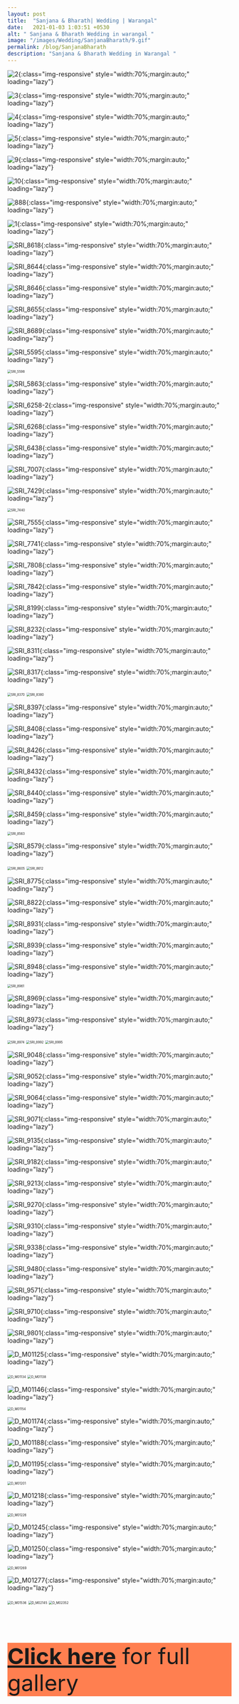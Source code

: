 ```yaml
---
layout: post
title:  "Sanjana & Bharath| Wedding | Warangal"
date:   2021-01-03 1:03:51 +0530
alt: " Sanjana & Bharath Wedding in warangal "
image: "/images/Wedding/SanjanaBharath/9.gif"
permalink: /blog/SanjanaBharath
description: "Sanjana & Bharath Wedding in Warangal "
---
```

![2](/images/Wedding/SanjanaBharath/2.gif){:class="img-responsive" style="width:70%;margin:auto;" loading="lazy"}

![3](/images/Wedding/SanjanaBharath/3.gif){:class="img-responsive" style="width:70%;margin:auto;" loading="lazy"}

![4](/images/Wedding/SanjanaBharath/4.gif){:class="img-responsive" style="width:70%;margin:auto;" loading="lazy"}

![5](/images/Wedding/SanjanaBharath/5.gif){:class="img-responsive" style="width:70%;margin:auto;" loading="lazy"}

![9](/images/Wedding/SanjanaBharath/9.gif){:class="img-responsive" style="width:70%;margin:auto;" loading="lazy"}

![10](/images/Wedding/SanjanaBharath/10.gif){:class="img-responsive" style="width:70%;margin:auto;" loading="lazy"}

![888](/images/Wedding/SanjanaBharath/888.gif){:class="img-responsive" style="width:70%;margin:auto;" loading="lazy"}

![1](/images/Wedding/SanjanaBharath/1.gif){:class="img-responsive" style="width:70%;margin:auto;" loading="lazy"}

![SRI_8618](/images/Wedding/SanjanaBharath/SRI_8618.jpg){:class="img-responsive" style="width:70%;margin:auto;" loading="lazy"}

![SRI_8644](/images/Wedding/SanjanaBharath/SRI_8644.jpg){:class="img-responsive" style="width:70%;margin:auto;" loading="lazy"}

![SRI_8646](/images/Wedding/SanjanaBharath/SRI_8646.jpg){:class="img-responsive" style="width:70%;margin:auto;" loading="lazy"}

![SRI_8655](/images/Wedding/SanjanaBharath/SRI_8655.jpg){:class="img-responsive" style="width:70%;margin:auto;" loading="lazy"}

![SRI_8689](/images/Wedding/SanjanaBharath/SRI_8689.jpg){:class="img-responsive" style="width:70%;margin:auto;" loading="lazy"}

![SRI_5595](/images/Wedding/SanjanaBharath/SRI_5595.jpg){:class="img-responsive" style="width:70%;margin:auto;" loading="lazy"}

<img src="/images/Wedding/SanjanaBharath/SRI_5598.jpg" alt="SRI_5598" style="zoom:50%;" class="img-responsive" style="width:70%;margin:auto;" loading="lazy" />

![SRI_5863](/images/Wedding/SanjanaBharath/SRI_5863.jpg){:class="img-responsive" style="width:70%;margin:auto;" loading="lazy"}

![SRI_6258-2](/images/Wedding/SanjanaBharath/SRI_6258-2.jpg){:class="img-responsive" style="width:70%;margin:auto;" loading="lazy"}

![SRI_6268](/images/Wedding/SanjanaBharath/SRI_6268.jpg){:class="img-responsive" style="width:70%;margin:auto;" loading="lazy"}

![SRI_6438](/images/Wedding/SanjanaBharath/SRI_6438.jpg){:class="img-responsive" style="width:70%;margin:auto;" loading="lazy"}

![SRI_7007](/images/Wedding/SanjanaBharath/SRI_7007.jpg){:class="img-responsive" style="width:70%;margin:auto;" loading="lazy"}

![SRI_7429](/images/Wedding/SanjanaBharath/SRI_7429.jpg){:class="img-responsive" style="width:70%;margin:auto;" loading="lazy"}

<img src="/images/Wedding/SanjanaBharath/SRI_7440.jpg" alt="SRI_7440" style="zoom:50%;" class="img-responsive" style="width:70%;margin:auto;" loading="lazy" />

![SRI_7555](/images/Wedding/SanjanaBharath/SRI_7555.jpg){:class="img-responsive" style="width:70%;margin:auto;" loading="lazy"}

![SRI_7741](/images/Wedding/SanjanaBharath/SRI_7741.jpg){:class="img-responsive" style="width:70%;margin:auto;" loading="lazy"}

![SRI_7808](/images/Wedding/SanjanaBharath/SRI_7808.jpg){:class="img-responsive" style="width:70%;margin:auto;" loading="lazy"}

![SRI_7842](/images/Wedding/SanjanaBharath/SRI_7842.jpg){:class="img-responsive" style="width:70%;margin:auto;" loading="lazy"}

![SRI_8199](/images/Wedding/SanjanaBharath/SRI_8199.jpg){:class="img-responsive" style="width:70%;margin:auto;" loading="lazy"}

![SRI_8232](/images/Wedding/SanjanaBharath/SRI_8232.jpg){:class="img-responsive" style="width:70%;margin:auto;" loading="lazy"}

![SRI_8311](/images/Wedding/SanjanaBharath/SRI_8311.jpg){:class="img-responsive" style="width:70%;margin:auto;" loading="lazy"}

![SRI_8317](/images/Wedding/SanjanaBharath/SRI_8317.jpg){:class="img-responsive" style="width:70%;margin:auto;" loading="lazy"}

<img src="/images/Wedding/SanjanaBharath/SRI_8370.jpg" alt="SRI_8370" style="zoom:50%;" class="img-responsive" style="width:70%;margin:auto;" loading="lazy" />

<img src="/images/Wedding/SanjanaBharath/SRI_8380.jpg" alt="SRI_8380" style="zoom:50%;" class="img-responsive" style="width:70%;margin:auto;" loading="lazy" />

![SRI_8397](/images/Wedding/SanjanaBharath/SRI_8397.jpg){:class="img-responsive" style="width:70%;margin:auto;" loading="lazy"}

![SRI_8408](/images/Wedding/SanjanaBharath/SRI_8408.jpg){:class="img-responsive" style="width:70%;margin:auto;" loading="lazy"}

![SRI_8426](/images/Wedding/SanjanaBharath/SRI_8426.jpg){:class="img-responsive" style="width:70%;margin:auto;" loading="lazy"}

![SRI_8432](/images/Wedding/SanjanaBharath/SRI_8432.jpg){:class="img-responsive" style="width:70%;margin:auto;" loading="lazy"}

![SRI_8440](/images/Wedding/SanjanaBharath/SRI_8440.jpg){:class="img-responsive" style="width:70%;margin:auto;" loading="lazy"}

![SRI_8459](/images/Wedding/SanjanaBharath/SRI_8459.jpg){:class="img-responsive" style="width:70%;margin:auto;" loading="lazy"}

<img src="/images/Wedding/SanjanaBharath/SRI_8563.jpg" alt="SRI_8563" style="zoom:50%;" class="img-responsive" style="width:70%;margin:auto;" loading="lazy" />

![SRI_8579](/images/Wedding/SanjanaBharath/SRI_8579.jpg){:class="img-responsive" style="width:70%;margin:auto;" loading="lazy"}

<img src="/images/Wedding/SanjanaBharath/SRI_8605.jpg" alt="SRI_8605" style="zoom:50%;" class="img-responsive" style="width:70%;margin:auto;" loading="lazy" />

<img src="/images/Wedding/SanjanaBharath/SRI_8612.jpg" alt="SRI_8612" style="zoom:50%;" class="img-responsive" style="width:70%;margin:auto;" loading="lazy" />


![SRI_8775](/images/Wedding/SanjanaBharath/SRI_8775.jpg){:class="img-responsive" style="width:70%;margin:auto;" loading="lazy"}

![SRI_8822](/images/Wedding/SanjanaBharath/SRI_8822.jpg){:class="img-responsive" style="width:70%;margin:auto;" loading="lazy"}

![SRI_8931](/images/Wedding/SanjanaBharath/SRI_8931.jpg){:class="img-responsive" style="width:70%;margin:auto;" loading="lazy"}

![SRI_8939](/images/Wedding/SanjanaBharath/SRI_8939.jpg){:class="img-responsive" style="width:70%;margin:auto;" loading="lazy"}

![SRI_8948](/images/Wedding/SanjanaBharath/SRI_8948.jpg){:class="img-responsive" style="width:70%;margin:auto;" loading="lazy"}

<img src="/images/Wedding/SanjanaBharath/SRI_8961.jpg" alt="SRI_8961" style="zoom:50%;" class="img-responsive" style="width:70%;margin:auto;" loading="lazy" />

![SRI_8969](/images/Wedding/SanjanaBharath/SRI_8969.jpg){:class="img-responsive" style="width:70%;margin:auto;" loading="lazy"}

![SRI_8973](/images/Wedding/SanjanaBharath/SRI_8973.jpg){:class="img-responsive" style="width:70%;margin:auto;" loading="lazy"}

<img src="/images/Wedding/SanjanaBharath/SRI_8974.jpg" alt="SRI_8974" style="zoom:50%;" class="img-responsive" style="width:70%;margin:auto;" loading="lazy" />

<img src="/images/Wedding/SanjanaBharath/SRI_8992.jpg" alt="SRI_8992" style="zoom:50%;" class="img-responsive" style="width:70%;margin:auto;" loading="lazy" />

<img src="/images/Wedding/SanjanaBharath/SRI_8995.jpg" alt="SRI_8995" style="zoom:50%;" class="img-responsive" style="width:70%;margin:auto;" loading="lazy" />

![SRI_9048](/images/Wedding/SanjanaBharath/SRI_9048.jpg){:class="img-responsive" style="width:70%;margin:auto;" loading="lazy"}

![SRI_9052](/images/Wedding/SanjanaBharath/SRI_9052.jpg){:class="img-responsive" style="width:70%;margin:auto;" loading="lazy"}

![SRI_9064](/images/Wedding/SanjanaBharath/SRI_9064.jpg){:class="img-responsive" style="width:70%;margin:auto;" loading="lazy"}

![SRI_9071](/images/Wedding/SanjanaBharath/SRI_9071.jpg){:class="img-responsive" style="width:70%;margin:auto;" loading="lazy"}

![SRI_9135](/images/Wedding/SanjanaBharath/SRI_9135.jpg){:class="img-responsive" style="width:70%;margin:auto;" loading="lazy"}

![SRI_9182](/images/Wedding/SanjanaBharath/SRI_9182.jpg){:class="img-responsive" style="width:70%;margin:auto;" loading="lazy"}

![SRI_9213](/images/Wedding/SanjanaBharath/SRI_9213.jpg){:class="img-responsive" style="width:70%;margin:auto;" loading="lazy"}

![SRI_9270](/images/Wedding/SanjanaBharath/SRI_9270.jpg){:class="img-responsive" style="width:70%;margin:auto;" loading="lazy"}

![SRI_9310](/images/Wedding/SanjanaBharath/SRI_9310.jpg){:class="img-responsive" style="width:70%;margin:auto;" loading="lazy"}

![SRI_9338](/images/Wedding/SanjanaBharath/SRI_9338.jpg){:class="img-responsive" style="width:70%;margin:auto;" loading="lazy"}

![SRI_9480](/images/Wedding/SanjanaBharath/SRI_9480.jpg){:class="img-responsive" style="width:70%;margin:auto;" loading="lazy"}

![SRI_9571](/images/Wedding/SanjanaBharath/SRI_9571.jpg){:class="img-responsive" style="width:70%;margin:auto;" loading="lazy"}

![SRI_9710](/images/Wedding/SanjanaBharath/SRI_9710.jpg){:class="img-responsive" style="width:70%;margin:auto;" loading="lazy"}

![SRI_9801](/images/Wedding/SanjanaBharath/SRI_9801.jpg){:class="img-responsive" style="width:70%;margin:auto;" loading="lazy"}

![D_M01125](/images/Wedding/SanjanaBharath/D_M01125.jpg){:class="img-responsive" style="width:70%;margin:auto;" loading="lazy"}

<img src="/images/Wedding/SanjanaBharath/D_M01134.jpg" alt="D_M01134" style="zoom:50%;" class="img-responsive" style="width:70%;margin:auto;" loading="lazy" />

<img src="/images/Wedding/SanjanaBharath/D_M01138.jpg" alt="D_M01138" style="zoom: 50%;" class="img-responsive" style="width:70%;margin:auto;" loading="lazy" />

![D_M01146](/images/Wedding/SanjanaBharath/D_M01146.jpg){:class="img-responsive" style="width:70%;margin:auto;" loading="lazy"}

<img src="/images/Wedding/SanjanaBharath/D_M01154.jpg" alt="D_M01154" style="zoom:50%;" class="img-responsive" style="width:70%;margin:auto;" loading="lazy" />

![D_M01174](/images/Wedding/SanjanaBharath/D_M01174.jpg){:class="img-responsive" style="width:70%;margin:auto;" loading="lazy"}

![D_M01188](/images/Wedding/SanjanaBharath/D_M01188.jpg){:class="img-responsive" style="width:70%;margin:auto;" loading="lazy"}

![D_M01195](/images/Wedding/SanjanaBharath/D_M01195.jpg){:class="img-responsive" style="width:70%;margin:auto;" loading="lazy"}

<img src="/images/Wedding/SanjanaBharath/D_M01201.jpg" alt="D_M01201" style="zoom:50%;" class="img-responsive" style="width:70%;margin:auto;" loading="lazy" />

![D_M01218](/images/Wedding/SanjanaBharath/D_M01218.jpg){:class="img-responsive" style="width:70%;margin:auto;" loading="lazy"}

<img src="/images/Wedding/SanjanaBharath/D_M01226.jpg" alt="D_M01226" style="zoom:50%;" class="img-responsive" style="width:70%;margin:auto;" loading="lazy" />

![D_M01245](/images/Wedding/SanjanaBharath/D_M01245.jpg){:class="img-responsive" style="width:70%;margin:auto;" loading="lazy"}

![D_M01250](/images/Wedding/SanjanaBharath/D_M01250.jpg){:class="img-responsive" style="width:70%;margin:auto;" loading="lazy"}

<img src="/images/Wedding/SanjanaBharath/D_M01269.jpg" alt="D_M01269" style="zoom:50%;" class="img-responsive" style="width:70%;margin:auto;" loading="lazy" />

![D_M01277](/images/Wedding/SanjanaBharath/D_M01277.jpg){:class="img-responsive" style="width:70%;margin:auto;" loading="lazy"}

<img src="/images/Wedding/SanjanaBharath/D_M01536.jpg" alt="D_M01536" style="zoom:50%;" class="img-responsive" style="width:70%;margin:auto;" loading="lazy" />

<img src="/images/Wedding/SanjanaBharath/D_M02145.jpg" alt="D_M02145" style="zoom:50%;" class="img-responsive" style="width:70%;margin:auto;" loading="lazy" />

<img src="/images/Wedding/SanjanaBharath/D_M02352.jpg" alt="D_M02352" style="zoom:50%;" class="img-responsive" style="width:70%;margin:auto;" loading="lazy" />


<div  class="col-md-12" data-aos="fade-up" style="text-align:left; float:none;margin:auto;">
<br>
<br>
<p style ="background-color: coral;font-size:50px;"><b><a href="https://srikarraophotography.passgallery.com/-sanjanabharath">Click here</a></b> for full gallery</p>
<br>
<br>
</div>
